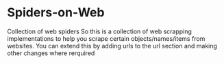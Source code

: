 # Spiders-on-Web
Collection of web spiders
So this is a collection of web scrapping implementations to help you scrape certain objects/names/items from websites.
You can extend this by adding urls to the url section and making other changes where rerquired
